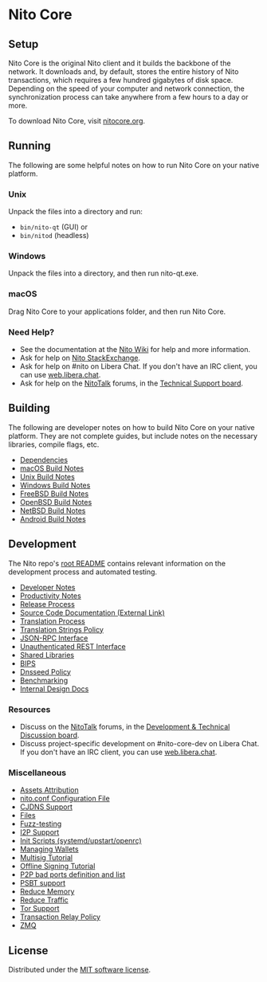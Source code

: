 Nito Core
=============

Setup
---------------------
Nito Core is the original Nito client and it builds the backbone of the network. It downloads and, by default, stores the entire history of Nito transactions, which requires a few hundred gigabytes of disk space. Depending on the speed of your computer and network connection, the synchronization process can take anywhere from a few hours to a day or more.

To download Nito Core, visit [nitocore.org](https://nitocore.org/en/download/).

Running
---------------------
The following are some helpful notes on how to run Nito Core on your native platform.

### Unix

Unpack the files into a directory and run:

- `bin/nito-qt` (GUI) or
- `bin/nitod` (headless)

### Windows

Unpack the files into a directory, and then run nito-qt.exe.

### macOS

Drag Nito Core to your applications folder, and then run Nito Core.

### Need Help?

* See the documentation at the [Nito Wiki](https://en.nito.it/wiki/Main_Page)
for help and more information.
* Ask for help on [Nito StackExchange](https://nito.stackexchange.com).
* Ask for help on #nito on Libera Chat. If you don't have an IRC client, you can use [web.libera.chat](https://web.libera.chat/#nito).
* Ask for help on the [NitoTalk](https://nitotalk.org/) forums, in the [Technical Support board](https://nitotalk.org/index.php?board=4.0).

Building
---------------------
The following are developer notes on how to build Nito Core on your native platform. They are not complete guides, but include notes on the necessary libraries, compile flags, etc.

- [Dependencies](dependencies.md)
- [macOS Build Notes](build-osx.md)
- [Unix Build Notes](build-unix.md)
- [Windows Build Notes](build-windows.md)
- [FreeBSD Build Notes](build-freebsd.md)
- [OpenBSD Build Notes](build-openbsd.md)
- [NetBSD Build Notes](build-netbsd.md)
- [Android Build Notes](build-android.md)

Development
---------------------
The Nito repo's [root README](/README.md) contains relevant information on the development process and automated testing.

- [Developer Notes](developer-notes.md)
- [Productivity Notes](productivity.md)
- [Release Process](release-process.md)
- [Source Code Documentation (External Link)](https://doxygen.nitocore.org/)
- [Translation Process](translation_process.md)
- [Translation Strings Policy](translation_strings_policy.md)
- [JSON-RPC Interface](JSON-RPC-interface.md)
- [Unauthenticated REST Interface](REST-interface.md)
- [Shared Libraries](shared-libraries.md)
- [BIPS](bips.md)
- [Dnsseed Policy](dnsseed-policy.md)
- [Benchmarking](benchmarking.md)
- [Internal Design Docs](design/)

### Resources
* Discuss on the [NitoTalk](https://nitotalk.org/) forums, in the [Development & Technical Discussion board](https://nitotalk.org/index.php?board=6.0).
* Discuss project-specific development on #nito-core-dev on Libera Chat. If you don't have an IRC client, you can use [web.libera.chat](https://web.libera.chat/#nito-core-dev).

### Miscellaneous
- [Assets Attribution](assets-attribution.md)
- [nito.conf Configuration File](nito-conf.md)
- [CJDNS Support](cjdns.md)
- [Files](files.md)
- [Fuzz-testing](fuzzing.md)
- [I2P Support](i2p.md)
- [Init Scripts (systemd/upstart/openrc)](init.md)
- [Managing Wallets](managing-wallets.md)
- [Multisig Tutorial](multisig-tutorial.md)
- [Offline Signing Tutorial](offline-signing-tutorial.md)
- [P2P bad ports definition and list](p2p-bad-ports.md)
- [PSBT support](psbt.md)
- [Reduce Memory](reduce-memory.md)
- [Reduce Traffic](reduce-traffic.md)
- [Tor Support](tor.md)
- [Transaction Relay Policy](policy/README.md)
- [ZMQ](zmq.md)

License
---------------------
Distributed under the [MIT software license](/COPYING).
